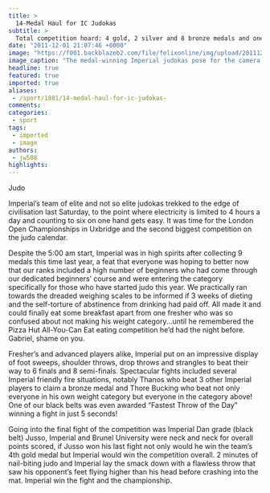 ```yaml
---
title: >
  14-Medal Haul for IC Judokas
subtitle: >
  Total competition hoard: 4 gold, 2 silver and 8 bronze medals and one massive shiny team championship trophy. Roll on BUCS.
date: "2011-12-01 21:07:46 +0000"
image: "https://f001.backblazeb2.com/file/felixonline/img/upload/201112012107-ams111-judo.jpg"
image_caption: "The medal-winning Imperial judokas pose for the camera, with smiles all around. Of course, they coul"
headline: true
featured: true
imported: true
aliases:
 - /sport/1881/14-medal-haul-for-ic-judokas-
comments:
categories:
 - sport
tags:
 - imported
 - image
authors:
 - jw508
highlights:
---
```


Judo

Imperial’s team of elite and not so elite judokas trekked to the edge of civilisation last Saturday, to the point where electricity is limited to 4 hours a day and counting to six on one hand gets easy. It was time for the London Open Championships in Uxbridge and the second biggest competition on the judo calendar.

 Despite the 5:00 am start, Imperial was in high spirits after collecting 9 medals this time last year, a feat that everyone was hoping to better now that our ranks included a high number of beginners who had come through our dedicated beginners’ course and were entering the category specifically for those who have started judo this year. We practically ran towards the dreaded weighing scales to be informed if 3 weeks of dieting and the self-torture of abstinence from drinking had paid off. All made it and could finally eat some breakfast apart from one fresher who was so confused about not making his weight category...until he remembered the Pizza Hut All-You-Can Eat eating competition he’d had the night before. Gabriel, shame on you.

 Fresher’s and advanced players alike, Imperial put on an impressive display of foot sweeps, shoulder throws, drop throws and strangles to beat their way to 6 finals and 8 semi-finals. Spectacular fights included several Imperial friendly fire situations, notably Thanos who beat 3 other Imperial players to claim a bronze medal and Thore Bucking who beat not only everyone in his own weight category but everyone in the category above! One of our black belts was even awarded “Fastest Throw of the Day” winning a fight in just 5 seconds!

 Going into the final fight of the competition was Imperial Dan grade (black belt) Jusso, Imperial and Brunel University were neck and neck for overall points scored, if Jusso won his last fight not only would he win the team’s 4th gold medal but Imperial would win the competition overall. 2 minutes of nail-biting judo and Imperial lay the smack down with a flawless throw that saw his opponent’s feet flying higher than his head before crashing into the mat. Imperial win the fight and the championship.

